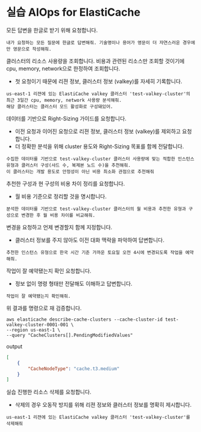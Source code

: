 # 실습 AIOps for ElastiCache

모든 답변을 한글로 받기 위해 요청합니다.

```
내가 요청하는 모든 질문에 한글로 답변해줘. 기술명이나 용어가 영문이 더 자연스러운 경우에만 영문으로 작성해줘.
```

클러스터의 리소스 사용량을 조회합니다. 비용과 관련된 리소스만 조회할 것이기에 cpu, memory, network으로 한정하여 조회합니다.

* 첫 요청이기 때문에 리젼 정보, 클러스터 정보 (valkey)를 자세히 기록합니다.

```
us-east-1 리젼에 있는 ElastiCache valkey 클러스터 'test-valkey-cluster'의 최근 3일간 cpu, memory, network 사용량 분석해줘.
해당 클러스터는 클러스터 모드 활성화로 구성돼있어.
```

데이터를 기반으로 Right-Sizing 가이드를 요청합니다.

* 이전 요청과 이어진 요청으로 리젼 정보, 클러스터 정보 (valkey)를 제외하고 요청합니다.
* 더 정확한 분석을 위해 cluster 용도와 Right-Sizing 목표를 함께 전달합니다.

```
수집한 데이터를 기반으로 test-valkey-cluster 클러스터 사용량에 맞는 적합한 인스턴스 유형과 클러스터 구성(샤드 수, 복제본 노드 수)을 추천해줘.
이 클러스터는 개발 용도로 안정성이 아닌 비용 최소화 관점으로 추천해줘
```

추천한 구성과 현 구성의 비용 차이 정리를 요청합니다.
* 월 비용 기준으로 정리할 것을 명시합니다.

```
분석한 데이터를 기반으로 test-valkey-cluster 클러스터의 월 비용과 추천한 유형과 구성으로 변경한 후 월 비용 차이를 비교해줘.
```

변경을 요청하고 언제 변경할지 함께 지정합니다.
* 클러스터 정보를 주지 않아도 이전 대화 맥락을 파악하여 답변합니다.

```
추천한 인스턴스 유형으로 한국 시간 기준 가까운 토요일 오전 4시에 변경되도록 작업을 예약해줘.
```

작업이 잘 예약됐는지 확인 요청합니다.
* 정보 없이 명령 형태만 전달해도 이해하고 답변합니다.

```
작업이 잘 예약됐는지 확인해줘.
```

위 결과를 명령으로 재 검증합니다.

```
aws elasticache describe-cache-clusters --cache-cluster-id test-valkey-cluster-0001-001 \
--region us-east-1 \
--query "CacheClusters[].PendingModifiedValues"
```
output
```json
[
    {
        "CacheNodeType": "cache.t3.medium"
    }
]
```

실습 진행한 리소스 삭제를 요청합니다.
* 삭제의 경우 오동작 방지를 위해 리젼 정보와 클러스터 정보를 명확히 제시합니다.

```
us-east-1 리젼에 있는 ElastiCache valkey 클러스터 'test-valkey-cluster'를 삭제해줘
```
